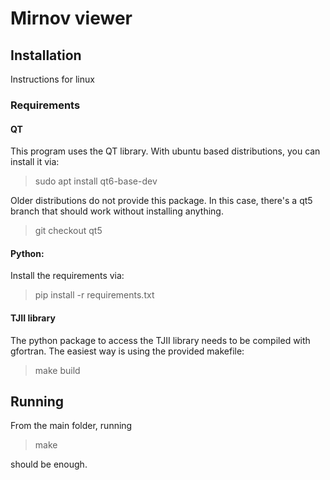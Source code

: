 # Mirnov viewer

## Installation

Instructions for linux

### Requirements

#### QT

This program uses the QT library.
With ubuntu based distributions, you can install it via:

> sudo apt install qt6-base-dev

Older distributions do not provide this package.
In this case, there's a qt5 branch that should work without installing anything.

> git checkout qt5

#### Python:

Install the requirements via:

> pip install -r requirements.txt

#### TJII library

The python package to access the TJII library needs to be compiled with gfortran.
The easiest way is using the provided makefile:

> make build

## Running

From the main folder, running

> make

should be enough.
